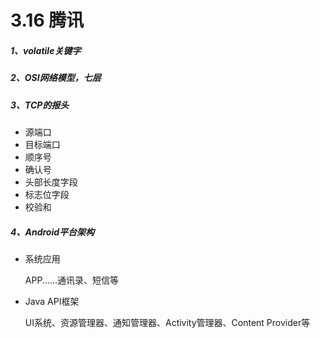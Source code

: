 # 3.16 腾讯

##### 1、volatile关键字

##### 2、OSI网络模型，七层

##### 3、TCP的报头

- 源端口
- 目标端口
- 顺序号
- 确认号
- 头部长度字段
- 标志位字段
- 校验和

##### 4、Android平台架构

- 系统应用

  APP......通讯录、短信等

- Java API框架

  UI系统、资源管理器、通知管理器、Activity管理器、Content Provider等

